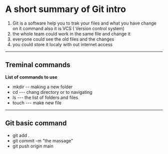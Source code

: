 # A short summary of Git intro

1. Git is a software help you to trak your files and what you have change on it command also it is VCS ( Version control system) 
2. the whole team could work in the same file and change it 
3. everyone could see the old files and the changes
4. you could store it localy with out internet access


__________________


## Treminal commands
**List of commands to use**
* mkdir -- making a new folder
* cd --- chang directory or to navigating
* ls --- the list of folders and files 
* touch --- make new file

__________________

## Git basic command 
+ git add .
+ git commit -m "the massage"
+ git push origin main
